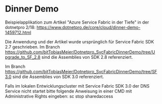 # Dinner Demo
Beispielapplikation zum Artikel "Azure Service Fabric in der Tiefe" in der dotnetpro 2/18: https://www.dotnetpro.de/core/cloud/dinner-demo-1459712.html 

Die Anwendung und der Artikel wurde ursprünglich für Service Fabric SDK 2.7 geschrieben. 
Im Branch https://github.com/bitTobiasMeier/Dotnetpro_SvcFabricDinnerDemo/tree/Upgrade_to_SF_2.8 sind die Assemblies von SDK 2.8 referenziert.

Im Branch https://github.com/bitTobiasMeier/Dotnetpro_SvcFabricDinnerDemo/tree/SF3.0 sind die Assemblies von SDK 3.0 referenziert.


Falls im lokalen Entwicklungscluster mit Service Fabric SDK 3.0 der DNS Service nicht startet bitte folgende Anweisung in einer CMD mit Administrative Rights eingeben: 
sc stop sharedaccess 

